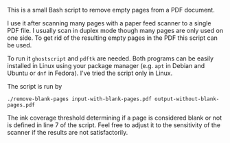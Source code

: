 This is a small Bash script to remove empty pages from a PDF document.

I use it after scanning many pages with a paper feed scanner to a single PDF file. I usually scan in duplex mode though many pages are only used on one side. To get rid of the resulting empty pages in the PDF this script can be used.

To run it `ghostscript` and `pdftk` are needed. Both programs can be easily installed in Linux using your package manager (e.g. `apt` in Debian and Ubuntu or `dnf` in Fedora). I've tried the script only in Linux.

The script is run by
```
./remove-blank-pages input-with-blank-pages.pdf output-without-blank-pages.pdf 
```

The ink coverage threshold determining if a page is considered blank or not is defined in line 7 of the script. Feel free to adjust it to the sensitivity of the scanner if the results are not satisfactorily.
